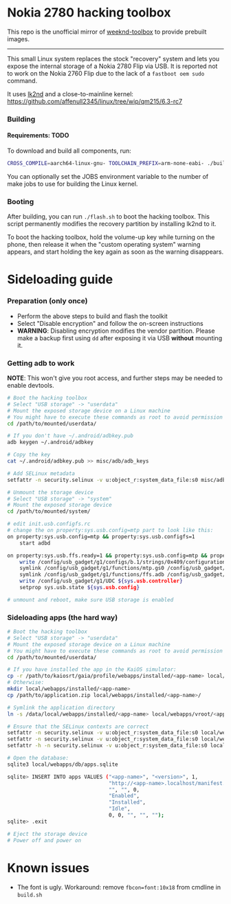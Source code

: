 # Nokia 2780 hacking toolbox

This repo is the unofficial mirror of [weeknd-toolbox](https://git.abscue.de/affe_null/weeknd-toolbox/) to provide prebuilt images.

---

This small Linux system replaces the stock "recovery" system and lets you expose
the internal storage of a Nokia 2780 Flip via USB. It is reported not to work on
the Nokia 2760 Flip due to the lack of a `fastboot oem sudo` command.

It uses [lk2nd](https://github.com/msm8916-mainline/lk2nd) and a
close-to-mainline kernel:
<https://github.com/affenull2345/linux/tree/wip/qm215/6.3-rc7>

### Building

#### Requirements: TODO

To download and build all components, run:

```sh
CROSS_COMPILE=aarch64-linux-gnu- TOOLCHAIN_PREFIX=arm-none-eabi- ./build.sh
```

You can optionally set the JOBS environment variable to the number of make jobs
to use for building the Linux kernel.

### Booting
After building, you can run `./flash.sh` to boot the hacking toolbox.
This script permanently modifies the recovery partition by installing lk2nd
to it.

To boot the hacking toolbox, hold the volume-up key while turning on the
phone, then release it when the "custom operating system" warning appears, and
start holding the key again as soon as the warning disappears.

# Sideloading guide

### Preparation (only once)
- Perform the above steps to build and flash the toolkit
- Select "Disable encryption" and follow the on-screen instructions
- **WARNING**: Disabling encryption modifies the vendor partition. Please
  make a backup first using `dd` after exposing it via USB **without**
  mounting it.

### Getting adb to work

**NOTE**: This won't give you root access, and further steps may be needed to enable devtools.

```sh
# Boot the hacking toolbox
# Select "USB storage" -> "userdata"
# Mount the exposed storage device on a Linux machine
# You might have to execute these commands as root to avoid permission errors
cd /path/to/mounted/userdata/

# If you don't have ~/.android/adbkey.pub
adb keygen ~/.android/adbkey

# Copy the key
cat ~/.android/adbkey.pub >> misc/adb/adb_keys

# Add SELinux metadata
setfattr -n security.selinux -v u:object_r:system_data_file:s0 misc/adb/adb_keys

# Unmount the storage device
# Select "USB storage" -> "system"
# Mount the exposed storage device
cd /path/to/mounted/system/

# edit init.usb.configfs.rc
# change the on property:sys.usb.config=mtp part to look like this:
on property:sys.usb.config=mtp && property:sys.usb.configfs=1
    start adbd

on property:sys.usb.ffs.ready=1 && property:sys.usb.config=mtp && property:sys.usb.configfs=1
    write /config/usb_gadget/g1/configs/b.1/strings/0x409/configuration "mtp_adb"
    symlink /config/usb_gadget/g1/functions/mtp.gs0 /config/usb_gadget/g1/configs/b.1/f1   
    symlink /config/usb_gadget/g1/functions/ffs.adb /config/usb_gadget/g1/configs/b.1/f2
    write /config/usb_gadget/g1/UDC ${sys.usb.controller}
    setprop sys.usb.state ${sys.usb.config}

# unmount and reboot, make sure USB storage is enabled
```

### Sideloading apps (the hard way)

```sh
# Boot the hacking toolbox
# Select "USB storage" -> "userdata"
# Mount the exposed storage device on a Linux machine
# You might have to execute these commands as root to avoid permission errors
cd /path/to/mounted/userdata/

# If you have installed the app in the KaiOS simulator:
cp -r /path/to/kaiosrt/gaia/profile/webapps/installed/<app-name> local/webapps/installed
# Otherwise:
mkdir local/webapps/installed/<app-name>
cp /path/to/application.zip local/webapps/installed/<app-name>/

# Symlink the application directory
ln -s /data/local/webapps/installed/<app-name> local/webapps/vroot/<app-name>

# Ensure that the SELinux contexts are correct
setfattr -n security.selinux -v u:object_r:system_data_file:s0 local/webapps/installed/<app-name>
setfattr -n security.selinux -v u:object_r:system_data_file:s0 local/webapps/installed/<app-name>/application.zip
setfattr -h -n security.selinux -v u:object_r:system_data_file:s0 local/webapps/vroot/<app-name>

# Open the database:
sqlite3 local/webapps/db/apps.sqlite

sqlite> INSERT INTO apps VALUES ("<app-name>", "<version>", 1,
                                 "http://<app-name>.localhost/manifest.webmanifest",
                                 "", "", 0,
                                 "Enabled",
                                 "Installed",
                                 "Idle",
                                 0, 0, "", "", "");
sqlite> .exit

# Eject the storage device
# Power off and power on
```

# Known issues

- The font is ugly. Workaround: remove `fbcon=font:10x18` from cmdline
  in `build.sh`

